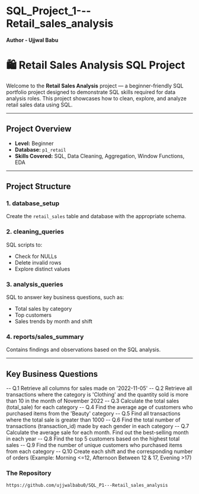 # SQL_Project_1---Retail_sales_analysis
**Author - Ujjwal Babu**

# 🛍️ Retail Sales Analysis SQL Project

Welcome to the **Retail Sales Analysis** project — a beginner-friendly SQL portfolio project designed to demonstrate SQL skills required for data analysis roles. This project showcases how to clean, explore, and analyze retail sales data using SQL.

---

## Project Overview

- **Level:** Beginner
- **Database:** `p1_retail`
- **Skills Covered:** SQL, Data Cleaning, Aggregation, Window Functions, EDA


---

##  Project Structure

### 1. database_setup
Create the `retail_sales` table and database with the appropriate schema.

### 2. cleaning_queries
SQL scripts to:
- Check for NULLs
- Delete invalid rows
- Explore distinct values

### 3. analysis_queries
SQL to answer key business questions, such as:
- Total sales by category
- Top customers
- Sales trends by month and shift

### 4. reports/sales_summary
Contains findings and observations based on the SQL analysis.

---

## Key Business Questions

-- Q.1 Retrieve all columns for sales made on '2022-11-05'
-- Q.2 Retrieve all transactions where the category is 'Clothing' and the quantity sold is more than 10 in the month of November 2022
-- Q.3 Calculate the total sales (total_sale) for each category
-- Q.4 Find the average age of customers who purchased items from the 'Beauty' category
-- Q.5 Find all transactions where the total sale is greater than 1000
-- Q.6 Find the total number of transactions (transaction_id) made by each gender in each category
-- Q.7 Calculate the average sale for each month. Find out the best-selling month in each year
-- Q.8 Find the top 5 customers based on the highest total sales
-- Q.9 Find the number of unique customers who purchased items from each category
-- Q.10 Create each shift and the corresponding number of orders (Example: Morning <=12, Afternoon Between 12 & 17, Evening >17)


### The Repository

```bash
https://github.com/ujjwalbabu0/SQL_P1---Retail_sales_analysis
